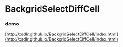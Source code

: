 # BackgridSelectDiffCell
### demo
[http://xsdlr.github.io/BackgridSelectDiffCell/index.html](http://xsdlr.github.io/BackgridSelectDiffCell/index.html)
